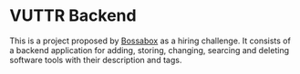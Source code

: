 # VUTTR Backend

This is a project proposed by [Bossabox](https://bossabox.com/para-profissionais) as a hiring challenge. It consists of a backend application for adding, storing, changing, searcing and deleting software tools with their description and tags.